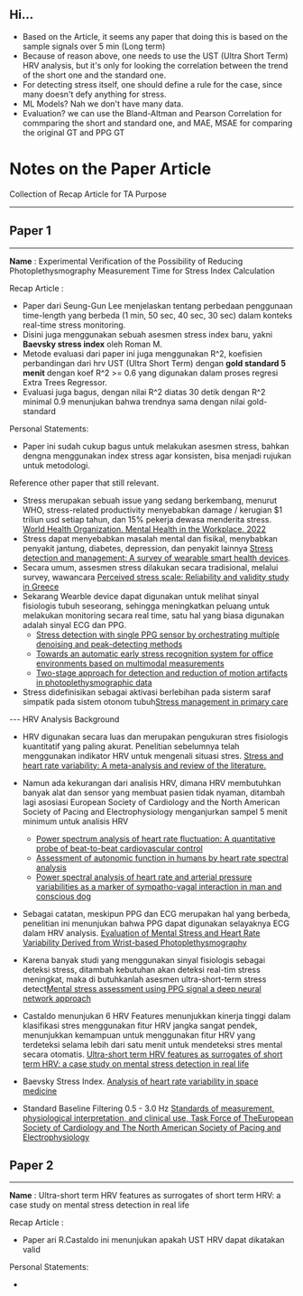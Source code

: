 ## Hi...

- Based on the Article, it seems any paper that doing this is based on the sample signals over 5 min (Long term)
- Because of reason above, one needs to use the UST (Ultra Short Term) HRV analysis, but it's only for looking the correlation between the trend of the short one and the standard one.
- For detecting stress itself, one should define a rule for the case, since many doesn't defy anything for stress.
- ML Models? Nah we don't have many data.
- Evaluation? we can use the Bland-Altman and Pearson Correlation for commparing the short and standard one, and MAE, MSAE for comparing the original GT and PPG GT

# Notes on the Paper Article

Collection of Recap Article for TA Purpose

---

## Paper 1

---

**Name** : Experimental Verification of the Possibility of Reducing Photoplethysmography Measurement Time for Stress Index Calculation

Recap Article :

- Paper dari Seung-Gun Lee menjelaskan tentang perbedaan penggunaan time-length yang berbeda (1 min, 50 sec, 40 sec, 30 sec) dalam konteks real-time stress monitoring.
- Disini juga menggunakan sebuah asesmen stress index baru, yakni **Baevsky stress index** oleh Roman M.
- Metode evaluasi dari paper ini juga menggunakan R^2, koefisien perbandingan dari hrv UST (Ultra Short Term) dengan **gold standard 5 menit** dengan koef R^2 >= 0.6 yang digunakan dalam proses regresi Extra Trees Regressor.
- Evaluasi juga bagus, dengan nilai R^2 diatas 30 detik dengan R^2 minimal 0.9 menunjukan bahwa trendnya sama dengan nilai gold-standard

Personal Statements:

- Paper ini sudah cukup bagus untuk melakukan asesmen stress, bahkan dengna menggunakan index stress agar konsisten, bisa menjadi rujukan untuk metodologi.

Reference other paper that still relevant.

- Stress merupakan sebuah issue yang sedang berkembang, menurut WHO, stress-related productivity menyebabkan damage / kerugian $1 triliun usd setiap tahun, dan 15% pekerja dewasa menderita stress. [World Health Organization. Mental Health in the Workplace. 2022](https://www.who.int/teams/mentalhealth-and-substance-use/promotion-prevention/mental-health-in-the-workplace)
- Stress dapat menyebabkan masalah mental dan fisikal, menybabkan penyakit jantung, diabetes, depression, dan penyakit lainnya [Stress detection and management: A survey of wearable smart health devices](https://ieeexplore.ieee.org/document/8048734).
- Secara umum, assesmen stress dilakukan secara tradisional, melalui survey, wawancara [Perceived stress scale: Reliability
  and validity study in Greece](https://www.ncbi.nlm.nih.gov/pubmed/21909307)
- Sekarang Wearble device dapat digunakan untuk melihat sinyal fisiologis tubuh seseorang, sehingga meningkatkan peluang untuk melakukan monitoring secara real time, satu hal yang biasa digunakan adalah sinyal ECG dan PPG.
  - [Stress detection with single PPG sensor by orchestrating multiple denoising and peak-detecting methods](https://ieeexplore.ieee.org/document/9358140/)
  - [Towards an automatic early stress recognition system for office environments based on multimodal measurements](https://linkinghub.elsevier.com/retrieve/pii/S1532046415002750)
  - [Two-stage approach for detection and reduction of motion artifacts in photoplethysmographic data](https://ieeexplore.ieee.org/document/5415601/)
- Stress didefinisikan sebagai aktivasi berlebihan pada sisterm saraf simpatik pada sistem otonom tubuh[Stress management in primary care](https://academic.oup.com/fampra/article-abstract/17/1/98-/507687?redirectedFrom=fulltext)

--- HRV Analysis Background

- HRV digunakan secara luas dan merupakan pengukuran stres fisiologis kuantitatif yang paling akurat. Penelitian sebelumnya telah menggunakan indikator HRV untuk mengenali situasi stres. [Stress and heart rate variability: A meta-analysis and review of the literature.](https://psychiatryinvestigation.org/journal/view.php?doi=10.30773/pi.2017.08.17)
- Namun ada kekurangan dari analisis HRV, dimana HRV membutuhkan banyak alat dan sensor yang membuat pasien tidak nyaman, ditambah lagi asosiasi European Society of Cardiology and the North American Society of Pacing and Electrophysiology menganjurkan sampel 5 menit minimum untuk analisis HRV

  - [Power spectrum analysis of heart rate fluctuation: A quantitative probe of beat-to-beat cardiovascular control](https://www.science.org/doi/10.1126/science.6166045)
  - [Assessment of autonomic function in humans by heart rate spectral analysis](https://pubmed.ncbi.nlm.nih.gov/3970172/)
  - [Power spectral analysis of heart rate and arterial pressure variabilities as a marker of sympatho-vagal interaction in man and conscious dog](https://pubmed.ncbi.nlm.nih.gov/2874900/)

- Sebagai catatan, meskipun PPG dan ECG merupakan hal yang berbeda, penelitian ini menunjukan bahwa PPG dapat digunakan selayaknya ECG dalam HRV analysis. [Evaluation of Mental Stress and Heart Rate Variability Derived from Wrist-based Photoplethysmography](https://ieeexplore.ieee.org/document/8807835)
- Karena banyak studi yang menggunakan sinyal fisiologis sebagai deteksi stress, ditambah kebutuhan akan deteksi real-tim stress meningkat, maka di butuhkanlah asesmen ultra-short-term stress detect[Mental stress assessment using PPG signal a deep neural network approach](https://doi.org/10.1080/03772063.2020.1844068)
- Castaldo menunjukan 6 HRV Features menunjukkan kinerja tinggi dalam klasifikasi stres menggunakan fitur HRV jangka sangat pendek, menunjukkan kemampuan untuk menggunakan fitur HRV yang terdeteksi selama lebih dari satu menit untuk mendeteksi stres mental secara otomatis. [Ultra-short term HRV features as surrogates of short term HRV: a case study on mental stress detection in real life](https://bmcmedinformdecismak.biomedcentral.com/articles/10.1186/s12911-019-0742-y)
- Baevsky Stress Index. [Analysis of heart rate variability in space medicine](https://link.springer.com/article/10.1023/A:1014866501535)
- Standard Baseline Filtering 0.5 - 3.0 Hz [Standards of measurement, physiological interpretation, and clinical use, Task Force of TheEuropean Society of Cardiology and The North American Society of Pacing and Electrophysiology](https://onlinelibrary.wiley.com/doi/10.1111/j.1542-474X.1996.tb00275.x)

## Paper 2

---

**Name** : Ultra-short term HRV features as surrogates of short term HRV: a case study on mental stress detection in real life

Recap Article :

- Paper ari R.Castaldo ini menunjukan apakah UST HRV dapat dikatakan valid

Personal Statements:

-
